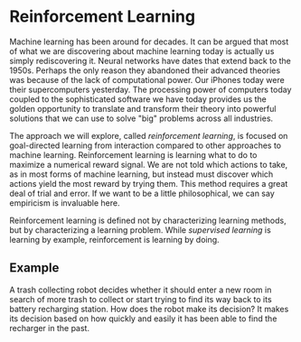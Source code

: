 
# Reinforcement Learning

Machine learning has been around for decades. It can be argued that most of what we are discovering about machine learning today is actually us simply rediscovering it. Neural networks have dates that extend back to the 1950s. Perhaps the only reason they abandoned their advanced theories was because of the lack of computational power. Our iPhones today were their supercomputers yesterday. The processing power of computers today coupled to the sophisticated software we have today provides us the golden opportunity to translate and transform their theory into powerful solutions that we can use to solve "big" problems across all industries.

The approach we will explore, called _reinforcement learning_, is focused on goal-directed learning from interaction compared to other approaches to machine learning. Reinforcement learning is learning what to do to maximize a numerical reward signal. We are not told which actions to take, as in most forms of machine learning, but instead must discover which actions yield the most reward by trying them. This method requires a great deal of trial and error. If we want to be a little philosophical, we can say empiricism is invaluable here.

Reinforcement learning is defined not by characterizing learning methods, but by characterizing a learning problem. While _supervised learning_ is learning by example, reinforcement is learning by doing. 

## Example

A trash collecting robot decides whether it should enter a new room in search of more trash to collect or start trying to find its way back to its battery recharging station. How does the robot make its decision? It makes its decision based on how quickly and easily it has been able to find the recharger in the past.

